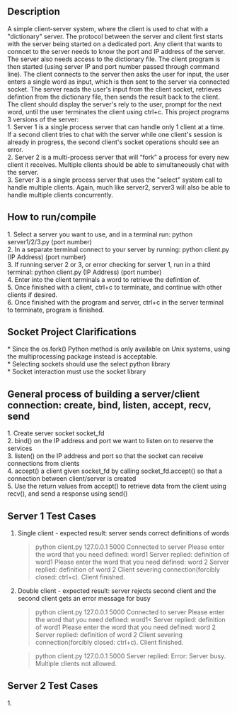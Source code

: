 <h2>Description</h2>
A simple client-server system, where the client is used to chat with a "dictionary" server. The protocol between the server and client first starts with the server being started on a dedicated port. Any client that wants to conncet to the server needs to know the port and IP address of the server. The server also needs access to the dictionary file. The client program is then started (using server IP and port number passed through command line). The client connects to the server then asks the user for input, the user enters a single word as input, which is then sent to the server via connected socket. The server reads the user's input from the client socket, retrieves defintion from the dictionary file, then sends the result back to the client. The client should display the server's rely to the user, prompt for the next word, until the user terminates the client using ctrl+c. This project programs 3 versions of the server:<br>
    1. Server 1 is a single process server that can handle only 1 client at a time. If a second client tries to chat with the server while one client's session is already in progress, the second client's socket operations should see an error.<br>
    2. Server 2 is a multi-process server that will “fork” a process for every new client it receives. Multiple clients should be able to simultaneously chat with the server.<br>
    3. Server 3 is a single process server that uses the "select" system call to handle multiple clients. Again, much like server2, server3 will also be able to handle multiple clients concurrently.<br>

<h2>How to run/compile</h2>
1. Select a server you want to use, and in a terminal run:    python server1/2/3.py (port number)<br>
2. In a separate terminal connect to your server by running:    python client.py (IP Address) (port number) <br>
3. If running server 2 or 3, or error checking for server 1, run in a third terminal: python client.py (IP Address) (port number) <br>
4. Enter into the client terminals a word to retrieve the defintion of.<br>
5. Once finished with a client, ctrl+c to terminate, and continue with other clients if desired.<br>
6. Once finished with the program and server, ctrl+c in the server terminal to terminate, program is finished.<br>

<h2>Socket Project Clarifications</h2>
* Since the os.fork() Python method is only available on Unix systems, using the multiprocessing package instead is acceptable.<br>
* Selecting sockets should use the select python library<br>
* Socket interaction must use the socket library<br>

<h2>General process of building a server/client connection: create, bind, listen, accept, recv, send</h2>
1. Create server socket socket_fd<br>
2. bind() on the IP address and port we want to listen on to reserve the services<br>
3. listen() on the IP address and port so that the socket can receive connections from clients<br>
4. accept() a client given socket_fd by calling socket_fd.accept() so that a connection between client/server is created<br>
5. Use the return values from accept() to retrieve data from the client using recv(), and send a response using send()<br>

<h2>Server 1 Test Cases</h2>

1. Single client - expected result: server sends correct definitions of words

    > python client.py 127.0.0.1 5000
    Connected to server
    Please enter the word that you need defined: word1
    Server replied: definition of word1
    Please enter the word that you need defined: word 2
    Server replied: definition of word 2
    Client severing connection(forcibly closed: ctrl+c).
    Client finished.

2. Double client - expected result: server rejects second client and the second client gets an error message for busy<br>

    > python client.py 127.0.0.1 5000
    Connected to server
    Please enter the word that you need defined: word1<
    Server replied: definition of word1
    Please enter the word that you need defined: word 2
    Server replied: definition of word 2
    Client severing connection(forcibly closed: ctrl+c).
    Client finished.</pre>
    
    > python client.py 127.0.0.1 5000
    Server replied: Error: Server busy. Multiple clients not allowed.

<h2>Server 2 Test Cases</h2>
1. <br>

